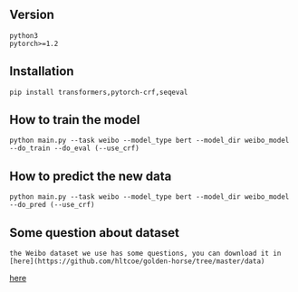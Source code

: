 ## Version
    python3
    pytorch>=1.2
## Installation
    pip install transformers,pytorch-crf,seqeval
## How to train the model
    python main.py --task weibo --model_type bert --model_dir weibo_model --do_train --do_eval (--use_crf)
## How to predict the new data
    python main.py --task weibo --model_type bert --model_dir weibo_model --do_pred (--use_crf)
## Some question about dataset
    the Weibo dataset we use has some questions, you can download it in [here](https://github.com/hltcoe/golden-horse/tree/master/data)
[here](https://github.com/hltcoe/golden-horse/tree/master/data)
